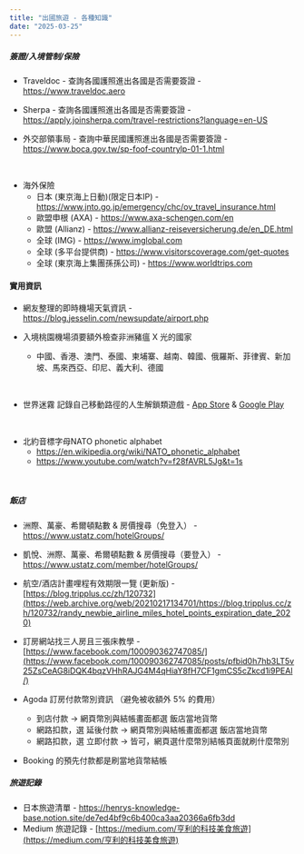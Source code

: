 ```yaml
---
title: "出國旅遊 - 各種知識"
date: "2025-03-25"
---
```


##### 簽證/入境管制/保險

* Traveldoc - 查詢各國護照進出各國是否需要簽證 - https://www.traveldoc.aero  

* Sherpa - 查詢各國護照進出各國是否需要簽證 - https://apply.joinsherpa.com/travel-restrictions?language=en-US  

* 外交部領事局 - 查詢中華民國護照進出各國是否需要簽證 - https://www.boca.gov.tw/sp-foof-countrylp-01-1.html

</br>

* 海外保險
    * 日本 (東京海上日動)(限定日本IP) - https://www.jnto.go.jp/emergency/chc/ov_travel_insurance.html  
    * 歐盟申根 (AXA) - https://www.axa-schengen.com/en
    * 歐盟 (Allianz) - https://www.allianz-reiseversicherung.de/en_DE.html  
    * 全球 (IMG) - https://www.imglobal.com  
    * 全球 (多平台提供商) - https://www.visitorscoverage.com/get-quotes    
    * 全球 (東京海上集團孫孫公司) - https://www.worldtrips.com    




#### 實用資訊

* 網友整理的即時機場天氣資訊 - https://blog.jesselin.com/newsupdate/airport.php  

* 入境桃園機場須要額外檢查非洲豬瘟 X 光的國家
    * 中國、香港、澳門、泰國、柬埔寨、越南、韓國、俄羅斯、菲律賓、新加坡、馬來西亞、印尼、義大利、德國

</br>

* 世界迷霧 記錄自己移動路徑的人生解鎖類遊戲 - [App Store](https://apps.apple.com/tw/app/id505367096) & [Google Play](https://play.google.com/store/apps/details?id=com.ollix.fogofworld)

</br>

 * 北約音標字母NATO phonetic alphabet
    * https://en.wikipedia.org/wiki/NATO_phonetic_alphabet
    * https://www.youtube.com/watch?v=f28fAVRL5Jg&t=1s 
 

</br>



##### 飯店

* 洲際、萬豪、希爾頓點數 & 房價搜尋（免登入） - https://www.ustatz.com/hotelGroups/

* 凱悅、洲際、萬豪、希爾頓點數 & 房價搜尋（要登入） - https://www.ustatz.com/member/hotelGroups/

* 航空/酒店計畫哩程有效期限一覽 (更新版) - [https://blog.tripplus.cc/zh/120732](https://web.archive.org/web/20210217134701/https://blog.tripplus.cc/zh/120732/randy_newbie_airline_miles_hotel_points_expiration_date_2020)

* 訂房網站找三人房且三張床教學 - [https://www.facebook.com/100090362747085/](https://www.facebook.com/100090362747085/posts/pfbid0h7hb3LT5v25ZsCeAG8iDQK4bqzVHhRAJG4M4qHiaY8fH7CF1gmCS5cZkcd1i9PEAl/)

* Agoda 訂房付款幣別資訊 （避免被收額外 5% 的費用）
    * 到店付款 -> 網頁幣別與結帳畫面都選 飯店當地貨幣
    * 網路扣款，選 延後付款 -> 網頁幣別與結帳畫面都選 飯店當地貨幣
    * 網路扣款，選 立即付款 -> 皆可，網頁選什麼幣別結帳頁面就刷什麼幣別

* Booking 的預先付款都是刷當地貨幣結帳


##### 旅遊記錄

* 日本旅遊清單 - https://henrys-knowledge-base.notion.site/de7ed4bf9c6b400ca3aa20366a6fb3dd
* Medium 旅遊記錄 - [https://medium.com/亨利的科技美食旅遊](https://medium.com/亨利的科技美食旅遊)
